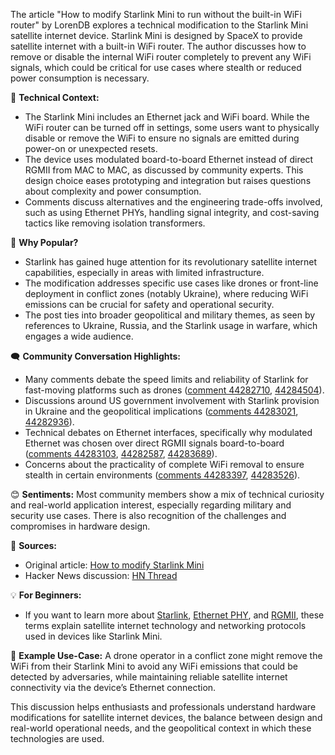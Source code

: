 The article "How to modify Starlink Mini to run without the built-in WiFi router" by LorenDB explores a technical modification to the Starlink Mini satellite internet device. Starlink Mini is designed by SpaceX to provide satellite internet with a built-in WiFi router. The author discusses how to remove or disable the internal WiFi router completely to prevent any WiFi signals, which could be critical for use cases where stealth or reduced power consumption is necessary.

🔧 **Technical Context:**
- The Starlink Mini includes an Ethernet jack and WiFi board. While the WiFi router can be turned off in settings, some users want to physically disable or remove the WiFi to ensure no signals are emitted during power-on or unexpected resets.
- The device uses modulated board-to-board Ethernet instead of direct RGMII from MAC to MAC, as discussed by community experts. This design choice eases prototyping and integration but raises questions about complexity and power consumption.
- Comments discuss alternatives and the engineering trade-offs involved, such as using Ethernet PHYs, handling signal integrity, and cost-saving tactics like removing isolation transformers.

🌟 **Why Popular?**
- Starlink has gained huge attention for its revolutionary satellite internet capabilities, especially in areas with limited infrastructure.
- The modification addresses specific use cases like drones or front-line deployment in conflict zones (notably Ukraine), where reducing WiFi emissions can be crucial for safety and operational security.
- The post ties into broader geopolitical and military themes, as seen by references to Ukraine, Russia, and the Starlink usage in warfare, which engages a wide audience.

🗨️ **Community Conversation Highlights:**
- Many comments debate the speed limits and reliability of Starlink for fast-moving platforms such as drones ([comment 44282710](https://news.ycombinator.com/item?id=44282710), [44284504](https://news.ycombinator.com/item?id=44284504)).
- Discussions around US government involvement with Starlink provision in Ukraine and the geopolitical implications ([comments 44283021](https://news.ycombinator.com/item?id=44283021), [44282936](https://news.ycombinator.com/item?id=44282936)).
- Technical debates on Ethernet interfaces, specifically why modulated Ethernet was chosen over direct RGMII signals board-to-board ([comments 44283103](https://news.ycombinator.com/item?id=44283103), [44282587](https://news.ycombinator.com/item?id=44282587), [44283689](https://news.ycombinator.com/item?id=44283689)).
- Concerns about the practicality of complete WiFi removal to ensure stealth in certain environments ([comments 44283397](https://news.ycombinator.com/item?id=44283397), [44283526](https://news.ycombinator.com/item?id=44283526)).

😊 **Sentiments:** Most community members show a mix of technical curiosity and real-world application interest, especially regarding military and security use cases. There is also recognition of the challenges and compromises in hardware design.

🔗 **Sources:**
- Original article: [How to modify Starlink Mini](https://olegkutkov.me/2025/06/15/how-to-modify-starlink-mini-to-run-without-the-built-in-wifi-router/)
- Hacker News discussion: [HN Thread](https://news.ycombinator.com/item?id=44282017)

💡 **For Beginners:**
- If you want to learn more about [Starlink](https://www.google.com/search?q=Starlink+satellite+internet), [Ethernet PHY](https://www.google.com/search?q=Ethernet+PHY), and [RGMII](https://www.google.com/search?q=RGMII+interface), these terms explain satellite internet technology and networking protocols used in devices like Starlink Mini.

👾 **Example Use-Case:**
A drone operator in a conflict zone might remove the WiFi from their Starlink Mini to avoid any WiFi emissions that could be detected by adversaries, while maintaining reliable satellite internet connectivity via the device’s Ethernet connection.

This discussion helps enthusiasts and professionals understand hardware modifications for satellite internet devices, the balance between design and real-world operational needs, and the geopolitical context in which these technologies are used.